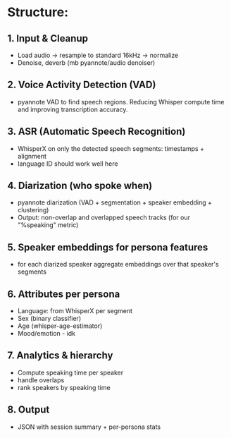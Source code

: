 # Structure:
## 1. Input & Cleanup
- Load audio -> resample to standard 16kHz -> normalize
- Denoise, deverb (mb pyannote/audio denoiser)

## 2. Voice Activity Detection (VAD)
- pyannote VAD to find speech regions. Reducing Whisper compute time and improving transcription accuracy.

## 3. ASR (Automatic Speech Recognition) 
- WhisperX on only the detected speech segments: timestamps + alignment
- language ID should work well here 

## 4. Diarization (who spoke when)
- pyannote diarization (VAD + segmentation + speaker embedding + clustering)
- Output: non-overlap and overlapped speech tracks (for our "%speaking" metric)

## 5. Speaker embeddings for persona features
- for each diarized speaker aggregate embeddings over that speaker's segments

## 6. Attributes per persona
- Language: from WhisperX per segment
- Sex (binary classifier)
- Age (whisper-age-estimator)
- Mood/emotion - idk

## 7. Analytics & hierarchy 
- Compute speaking time per speaker
- handle overlaps 
- rank speakers by speaking time

## 8. Output
- JSON with session summary + per-persona stats